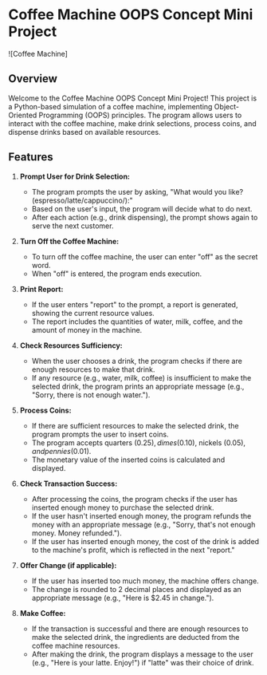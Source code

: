 # Coffee Machine OOPS Concept Mini Project

![Coffee Machine]

## Overview

Welcome to the Coffee Machine OOPS Concept Mini Project! This project is a Python-based simulation of a coffee machine, implementing Object-Oriented Programming (OOPS) principles. The program allows users to interact with the coffee machine, make drink selections, process coins, and dispense drinks based on available resources.

## Features

1. **Prompt User for Drink Selection:**
   - The program prompts the user by asking, "What would you like? (espresso/latte/cappuccino/):"
   - Based on the user's input, the program will decide what to do next.
   - After each action (e.g., drink dispensing), the prompt shows again to serve the next customer.

2. **Turn Off the Coffee Machine:**
   - To turn off the coffee machine, the user can enter "off" as the secret word.
   - When "off" is entered, the program ends execution.

3. **Print Report:**
   - If the user enters "report" to the prompt, a report is generated, showing the current resource values.
   - The report includes the quantities of water, milk, coffee, and the amount of money in the machine.

4. **Check Resources Sufficiency:**
   - When the user chooses a drink, the program checks if there are enough resources to make that drink.
   - If any resource (e.g., water, milk, coffee) is insufficient to make the selected drink, the program prints an appropriate message (e.g., "Sorry, there is not enough water.").

5. **Process Coins:**
   - If there are sufficient resources to make the selected drink, the program prompts the user to insert coins.
   - The program accepts quarters ($0.25), dimes ($0.10), nickels ($0.05), and pennies ($0.01).
   - The monetary value of the inserted coins is calculated and displayed.

6. **Check Transaction Success:**
   - After processing the coins, the program checks if the user has inserted enough money to purchase the selected drink.
   - If the user hasn't inserted enough money, the program refunds the money with an appropriate message (e.g., "Sorry, that's not enough money. Money refunded.").
   - If the user has inserted enough money, the cost of the drink is added to the machine's profit, which is reflected in the next "report."

7. **Offer Change (if applicable):**
   - If the user has inserted too much money, the machine offers change.
   - The change is rounded to 2 decimal places and displayed as an appropriate message (e.g., "Here is $2.45 in change.").

8. **Make Coffee:**
   - If the transaction is successful and there are enough resources to make the selected drink, the ingredients are deducted from the coffee machine resources.
   - After making the drink, the program displays a message to the user (e.g., "Here is your latte. Enjoy!") if "latte" was their choice of drink.

